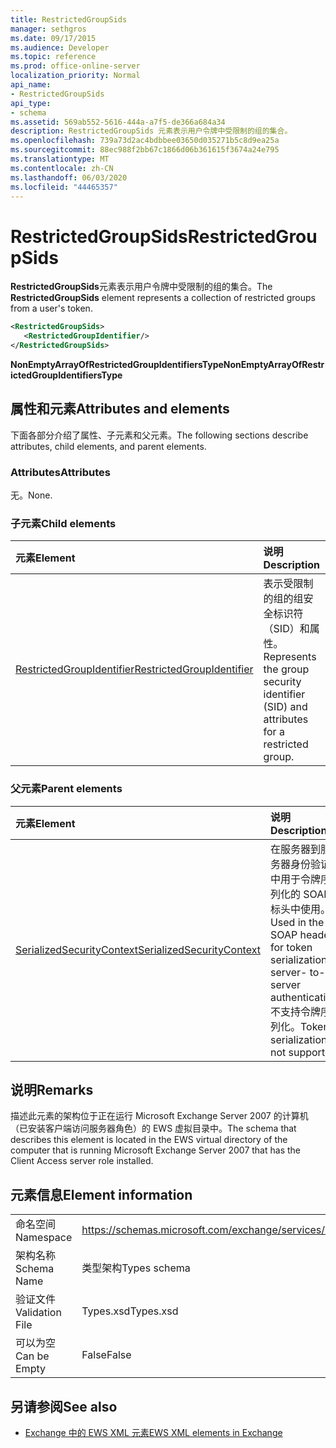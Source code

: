```yaml
---
title: RestrictedGroupSids
manager: sethgros
ms.date: 09/17/2015
ms.audience: Developer
ms.topic: reference
ms.prod: office-online-server
localization_priority: Normal
api_name:
- RestrictedGroupSids
api_type:
- schema
ms.assetid: 569ab552-5616-444a-a7f5-de366a684a34
description: RestrictedGroupSids 元素表示用户令牌中受限制的组的集合。
ms.openlocfilehash: 739a73d2ac4bdbbee03650d035271b5c8d9ea25a
ms.sourcegitcommit: 88ec988f2bb67c1866d06b361615f3674a24e795
ms.translationtype: MT
ms.contentlocale: zh-CN
ms.lasthandoff: 06/03/2020
ms.locfileid: "44465357"
---
```

# <a name="restrictedgroupsids"></a><span data-ttu-id="f4be5-103">RestrictedGroupSids</span><span class="sxs-lookup"><span data-stu-id="f4be5-103">RestrictedGroupSids</span></span>

<span data-ttu-id="f4be5-104">**RestrictedGroupSids**元素表示用户令牌中受限制的组的集合。</span><span class="sxs-lookup"><span data-stu-id="f4be5-104">The **RestrictedGroupSids** element represents a collection of restricted groups from a user's token.</span></span> 
  
```xml
<RestrictedGroupSids>
   <RestrictedGroupIdentifier/>
</RestrictedGroupSids>
```

 <span data-ttu-id="f4be5-105">**NonEmptyArrayOfRestrictedGroupIdentifiersType**</span><span class="sxs-lookup"><span data-stu-id="f4be5-105">**NonEmptyArrayOfRestrictedGroupIdentifiersType**</span></span>
## <a name="attributes-and-elements"></a><span data-ttu-id="f4be5-106">属性和元素</span><span class="sxs-lookup"><span data-stu-id="f4be5-106">Attributes and elements</span></span>

<span data-ttu-id="f4be5-107">下面各部分介绍了属性、子元素和父元素。</span><span class="sxs-lookup"><span data-stu-id="f4be5-107">The following sections describe attributes, child elements, and parent elements.</span></span>
  
### <a name="attributes"></a><span data-ttu-id="f4be5-108">Attributes</span><span class="sxs-lookup"><span data-stu-id="f4be5-108">Attributes</span></span>

<span data-ttu-id="f4be5-109">无。</span><span class="sxs-lookup"><span data-stu-id="f4be5-109">None.</span></span>
  
### <a name="child-elements"></a><span data-ttu-id="f4be5-110">子元素</span><span class="sxs-lookup"><span data-stu-id="f4be5-110">Child elements</span></span>

|<span data-ttu-id="f4be5-111">**元素**</span><span class="sxs-lookup"><span data-stu-id="f4be5-111">**Element**</span></span>|<span data-ttu-id="f4be5-112">**说明**</span><span class="sxs-lookup"><span data-stu-id="f4be5-112">**Description**</span></span>|
|:-----|:-----|
|[<span data-ttu-id="f4be5-113">RestrictedGroupIdentifier</span><span class="sxs-lookup"><span data-stu-id="f4be5-113">RestrictedGroupIdentifier</span></span>](restrictedgroupidentifier.md) <br/> |<span data-ttu-id="f4be5-114">表示受限制的组的组安全标识符（SID）和属性。</span><span class="sxs-lookup"><span data-stu-id="f4be5-114">Represents the group security identifier (SID) and attributes for a restricted group.</span></span>  <br/> |
   
### <a name="parent-elements"></a><span data-ttu-id="f4be5-115">父元素</span><span class="sxs-lookup"><span data-stu-id="f4be5-115">Parent elements</span></span>

|<span data-ttu-id="f4be5-116">**元素**</span><span class="sxs-lookup"><span data-stu-id="f4be5-116">**Element**</span></span>|<span data-ttu-id="f4be5-117">**说明**</span><span class="sxs-lookup"><span data-stu-id="f4be5-117">**Description**</span></span>|
|:-----|:-----|
|[<span data-ttu-id="f4be5-118">SerializedSecurityContext</span><span class="sxs-lookup"><span data-stu-id="f4be5-118">SerializedSecurityContext</span></span>](serializedsecuritycontext.md) <br/> |<span data-ttu-id="f4be5-119">在服务器到服务器身份验证中用于令牌序列化的 SOAP 标头中使用。</span><span class="sxs-lookup"><span data-stu-id="f4be5-119">Used in the SOAP header for token serialization in server- to-server authentication.</span></span> <span data-ttu-id="f4be5-120">不支持令牌序列化。</span><span class="sxs-lookup"><span data-stu-id="f4be5-120">Token serialization is not supported.</span></span>  <br/> |
   
## <a name="remarks"></a><span data-ttu-id="f4be5-121">说明</span><span class="sxs-lookup"><span data-stu-id="f4be5-121">Remarks</span></span>

<span data-ttu-id="f4be5-122">描述此元素的架构位于正在运行 Microsoft Exchange Server 2007 的计算机（已安装客户端访问服务器角色）的 EWS 虚拟目录中。</span><span class="sxs-lookup"><span data-stu-id="f4be5-122">The schema that describes this element is located in the EWS virtual directory of the computer that is running Microsoft Exchange Server 2007 that has the Client Access server role installed.</span></span>
  
## <a name="element-information"></a><span data-ttu-id="f4be5-123">元素信息</span><span class="sxs-lookup"><span data-stu-id="f4be5-123">Element information</span></span>

|||
|:-----|:-----|
|<span data-ttu-id="f4be5-124">命名空间</span><span class="sxs-lookup"><span data-stu-id="f4be5-124">Namespace</span></span>  <br/> |https://schemas.microsoft.com/exchange/services/2006/types  <br/> |
|<span data-ttu-id="f4be5-125">架构名称</span><span class="sxs-lookup"><span data-stu-id="f4be5-125">Schema Name</span></span>  <br/> |<span data-ttu-id="f4be5-126">类型架构</span><span class="sxs-lookup"><span data-stu-id="f4be5-126">Types schema</span></span>  <br/> |
|<span data-ttu-id="f4be5-127">验证文件</span><span class="sxs-lookup"><span data-stu-id="f4be5-127">Validation File</span></span>  <br/> |<span data-ttu-id="f4be5-128">Types.xsd</span><span class="sxs-lookup"><span data-stu-id="f4be5-128">Types.xsd</span></span>  <br/> |
|<span data-ttu-id="f4be5-129">可以为空</span><span class="sxs-lookup"><span data-stu-id="f4be5-129">Can be Empty</span></span>  <br/> |<span data-ttu-id="f4be5-130">False</span><span class="sxs-lookup"><span data-stu-id="f4be5-130">False</span></span>  <br/> |
   
## <a name="see-also"></a><span data-ttu-id="f4be5-131">另请参阅</span><span class="sxs-lookup"><span data-stu-id="f4be5-131">See also</span></span>



- [<span data-ttu-id="f4be5-132">Exchange 中的 EWS XML 元素</span><span class="sxs-lookup"><span data-stu-id="f4be5-132">EWS XML elements in Exchange</span></span>](ews-xml-elements-in-exchange.md)

